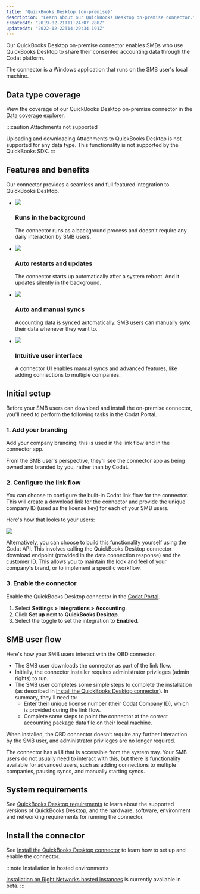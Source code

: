 ```yaml
---
title: "QuickBooks Desktop (on-premise)"
description: "Learn about our QuickBooks Desktop on-premise connector."
createdAt: "2019-02-21T11:24:07.280Z"
updatedAt: "2022-12-22T14:29:34.191Z"
---
```


Our QuickBooks Desktop on-premise connector enables SMBs who use QuickBooks Desktop to share their consented accounting data through the Codat platform.

The connector is a Windows application that runs on the SMB user's local machine.

## Data type coverage

View the coverage of our QuickBooks Desktop on-premise connector in the <a className="external" href="https://knowledge.codat.io/supported-features/accounting?view=tab-by-integration&integrationKey=pqsw" target="_blank">Data coverage explorer</a>.

:::caution Attachments not supported

Uploading and downloading Attachments to QuickBooks Desktop is not supported for any data type. This functionality is not supported by the QuickBooks SDK.
:::

## Features and benefits

Our connector provides a seamless and full featured integration to QuickBooks Desktop.

<ul className="card-container col-2">
  <li className="card">
    <div class="header">
      <img
        src="https://www.codat.io/wp-content/themes/class/dist/images/copy-feature-bullet.svg"
        class="mini-icon"
      />
      <h3>Runs in the background</h3>
    </div>
    <p>
      The connector runs as a background process and doesn't require any daily
      interaction by SMB users.
    </p>
  </li>
  <li className="card">
    <div class="header">
      <img
        src="https://www.codat.io/wp-content/themes/class/dist/images/copy-feature-bullet.svg"
        class="mini-icon"
      />
      <h3>Auto restarts and updates</h3>
    </div>
    <p>
      The connector starts up automatically after a system reboot. And it
      updates silently in the background.
    </p>
  </li>
  <li className="card">
    <div class="header">
      <img
        src="https://www.codat.io/wp-content/themes/class/dist/images/copy-feature-bullet.svg"
        class="mini-icon"
      />
      <h3>Auto and manual syncs</h3>
    </div>
    <p>
      Accounting data is synced automatically. SMB users can manually sync their
      data whenever they want to.
    </p>
  </li>
  <li className="card">
    <div class="header">
      <img
        src="https://www.codat.io/wp-content/themes/class/dist/images/copy-feature-bullet.svg"
        class="mini-icon"
      />
      <h3>Intuitive user interface</h3>
    </div>
    <p>
      A connector UI enables manual syncs and advanced features, like adding
      connections to multiple companies.
    </p>
  </li>
</ul>

## Initial setup

Before your SMB users can download and install the on-premise connector, you'll need to perform the following tasks in the Codat Portal.

### 1. Add your branding

Add your company branding: this is used in the link flow and in the connector app.

From the SMB user's perspective, they'll see the connector app as being owned and branded by you, rather than by Codat.

### 2. Configure the link flow

You can choose to configure the built-in Codat link flow for the connector. This will create a download link for the connector and provide the unique company ID (used as the license key) for each of your SMB users.

Here's how that looks to your users:

![](/img/old/c266e47-qbd-connector_download-page-end-of-link-flow.png)

Alternatively, you can choose to build this functionality yourself using the Codat API. This involves calling the QuickBooks Desktop connector download endpoint (provided in the data connection response) and the customer ID. This allows you to maintain the look and feel of your company's brand, or to implement a specific workflow.

### 3. Enable the connector

Enable the QuickBooks Desktop connector in the <a className="external" href="https://app.codat.io/" target="_blank">Codat Portal</a>.

1. Select **Settings > Integrations > Accounting**.
2. Click **Set up** next to **QuickBooks Desktop**.
3. Select the toggle to set the integration to **Enabled**.

## SMB user flow

Here's how your SMB users interact with the QBD connector.

- The SMB user downloads the connector as part of the link flow.
- Initially, the connector installer requires administrator privileges (admin rights) to run.
- The SMB user completes some simple steps to complete the installation (as described in [Install the QuickBooks Desktop connector](/installing-the-quickbooks-connector)). In summary, they'll need to:
  - Enter their unique license number (their Codat Company ID), which is provided during the link flow.
  - Complete some steps to point the connector at the correct accounting package data file on their local machine.

When installed, the QBD connector doesn’t require any further interaction by the SMB user, and administrator privileges are no longer required.

The connector has a UI that is accessible from the system tray. Your SMB users do not usually need to interact with this, but there is functionality available for advanced users, such as adding connections to multiple companies, pausing syncs, and manually starting syncs.

## System requirements

See [QuickBooks Desktop requirements](/software-and-hardware-requirements) to learn about the supported versions of QuickBooks Desktop, and the hardware, software, environment and networking requirements for running the connector.

## Install the connector

See [Install the QuickBooks Desktop connector](/installing-the-quickbooks-connector) to learn how to set up and enable the connector.

:::note Installation in hosted environments

[Installation on Right Networks hosted instances](/install-qbd-connector-right-networks) is currently available in beta.
:::
